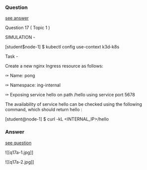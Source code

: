 ### Question

[see answer](#answer)

Question 17 ( Topic 1 )

SIMULATION -

[student$node-1] $ kubectl config use-context k3d-k8s

Task -

Create a new nginx Ingress resource as follows:

✑ Name: pong

✑ Namespace: ing-internal

✑ Exposing service hello on path /hello using service port 5678

The availability of service hello can be checked using the following command, which should return hello :

[student@node-1] $ curl -kL <INTERNAL_IP>/hello
























### Answer

[see question](#question)

![[q17a-1.jpg]]

![[q17a-2.jpg]]
